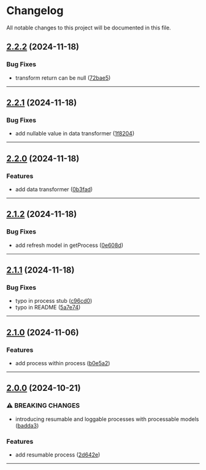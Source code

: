 # Changelog
All notable changes to this project will be documented in this file.
 
## [2.2.2](https://github.com/iBroStudio/laravel-piped-tasks/compare/v2.2.1...HEAD) (2024-11-18)
### Bug Fixes
* transform return can be null ([72bae5](https://github.com/iBroStudio/laravel-piped-tasks/commit/72bae5693bbbc4ca00a72c64abac737271ab49ec))

---

## [2.2.1](https://github.com/iBroStudio/laravel-piped-tasks/compare/v2.2.0...HEAD) (2024-11-18)
### Bug Fixes
* add nullable value in data transformer ([1f8204](https://github.com/iBroStudio/laravel-piped-tasks/commit/1f8204f15f573a4a80e932bc081e6b04c7648218))

---

## [2.2.0](https://github.com/iBroStudio/laravel-piped-tasks/compare/v2.1.2...HEAD) (2024-11-18)
### Features
* add data transformer ([0b3fad](https://github.com/iBroStudio/laravel-piped-tasks/commit/0b3fadbff3afccb85421052ea0e4259afd2b9892))

---

## [2.1.2](https://github.com/iBroStudio/laravel-piped-tasks/compare/v2.1.1...HEAD) (2024-11-18)
### Bug Fixes
* add refresh model in getProcess ([0e608d](https://github.com/iBroStudio/laravel-piped-tasks/commit/0e608d69d4851f8182158fd0f36dc479b08c394d))

---

## [2.1.1](https://github.com/iBroStudio/laravel-piped-tasks/compare/v2.1.0...HEAD) (2024-11-18)
### Bug Fixes
* typo in process stub ([c96cd0](https://github.com/iBroStudio/laravel-piped-tasks/commit/c96cd0f01509298ab7d93502d2f3925e41695119))
* typo in README ([5a7e74](https://github.com/iBroStudio/laravel-piped-tasks/commit/5a7e748337083600133f53f71220f110e92ab58d))

---

## [2.1.0](https://github.com/iBroStudio/laravel-piped-tasks/compare/v2.0.0...HEAD) (2024-11-06)
### Features
* add process within process ([b0e5a2](https://github.com/iBroStudio/laravel-piped-tasks/commit/b0e5a2e2d3cca066d6d2a53176eb133e7e90927e))

---

## [2.0.0](https://github.com/iBroStudio/laravel-piped-tasks/compare/v1.3.2...HEAD) (2024-10-21)
### ⚠ BREAKING CHANGES
* introducing resumable and loggable processes with processable models ([badda3](https://github.com/iBroStudio/laravel-piped-tasks/commit/badda3e801ee55661432d8c03e7da5c85c7f99d2))
### Features
* add resumable process ([2d642e](https://github.com/iBroStudio/laravel-piped-tasks/commit/2d642e05846eb29a0b44a5f4675b4aa38661a7ba))

---
